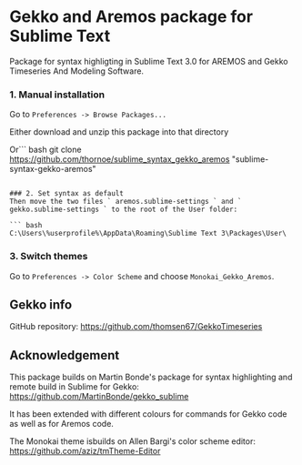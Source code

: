 # Gekko and Aremos package for Sublime Text
Package for syntax highligting in Sublime Text 3.0 for AREMOS and Gekko Timeseries And Modeling Software.

### 1. Manual installation
Go to ` Preferences -> Browse Packages... `

Either download and unzip this package into that directory

Or``` bash
git clone https://github.com/thornoe/sublime_syntax_gekko_aremos "sublime-syntax-gekko-aremos"
```

### 2. Set syntax as default
Then move the two files ` aremos.sublime-settings ` and ` gekko.sublime-settings ` to the root of the User folder:

``` bash
C:\Users\%userprofile%\AppData\Roaming\Sublime Text 3\Packages\User\
```

### 3. Switch themes
Go to ` Preferences -> Color Scheme ` and choose ` Monokai_Gekko_Aremos `.

## Gekko info
GitHub repository: https://github.com/thomsen67/GekkoTimeseries

## Acknowledgement
This package builds on Martin Bonde's package for syntax highlighting and remote build in Sublime for Gekko:
https://github.com/MartinBonde/gekko_sublime

It has been extended with different colours for commands for Gekko code as well as for Aremos code.

The Monokai theme isbuilds on Allen Bargi's color scheme editor:
https://github.com/aziz/tmTheme-Editor
